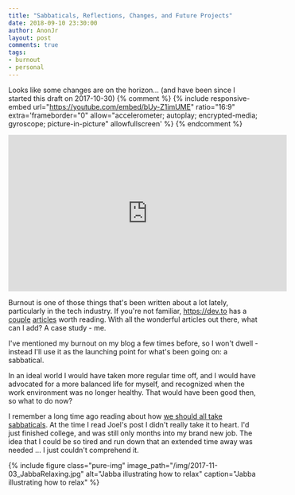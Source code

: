 ```yaml
---
title: "Sabbaticals, Reflections, Changes, and Future Projects"
date: 2018-09-10 23:30:00
author: AnonJr
layout: post
comments: true
tags:
- burnout
- personal
---
```


Looks like some changes are on the horizon&hellip; (and have been since I started this draft on 2017-10-30)
{% comment %}
{% include responsive-embed url="https://youtube.com/embed/bUy-Z1imUME" ratio="16:9" extra='frameborder="0" allow="accelerometer; autoplay; encrypted-media; gyroscope; picture-in-picture" allowfullscreen' %}
{% endcomment %}
<iframe width="560" height="315" src="https://youtube.com/embed/bUy-Z1imUME" frameborder="0" allow="accelerometer; autoplay; encrypted-media; gyroscope; picture-in-picture" allowfullscreen></iframe>


Burnout is one of those things that's been written about a lot lately, particularly in the tech industry. If you're not familiar, https://dev.to has a [couple][5] [articles][4] worth reading. With all the wonderful articles out there, what can I add? A case study - me.

I've mentioned my burnout on my blog a few times before, so I won't dwell - instead I'll use it as the launching point for what's been going on: a sabbatical.

In an ideal world I would have taken more regular time off, and I would have advocated for a more balanced life for myself, and recognized when the work environment was no longer healthy. That would have been good then, so what to do now?

I remember a long time ago reading about how [we should all take sabbaticals][1]. At the time I read Joel's post I didn't really take it to heart. I'd just finished college, and was still only months into my brand new job. The idea that I could be so tired and run down that an extended time away was needed &hellip; I just couldn't comprehend it.

{% include figure class="pure-img" image_path="/img/2017-11-03_JabbaRelaxing.jpg" alt="Jabba illustrating how to relax" caption="Jabba illustrating how to relax" %}

[1]: https://www.joelonsoftware.com/2000/03/18/more-on-sabbaticals/
[2]: https://www.popehat.com/2015/05/21/happy-to-be-here/
[3]: http://thebloggess.com/furiously-happy/
[4]: https://dev.to/wolfemurray/burnout-8hk
[5]: https://dev.to/mary_grace/burnout-what-happens-when-you-take-on-too-much-74d